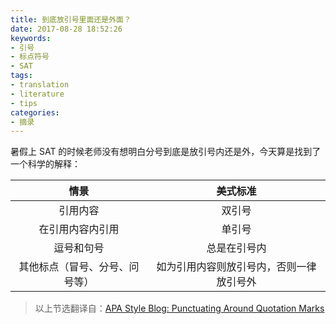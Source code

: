 ```yaml
---
title: 到底放引号里面还是外面？
date: 2017-08-28 18:52:26
keywords:
- 引号
- 标点符号
- SAT
tags:
- translation
- literature
- tips
categories:
- 摘录
---
```


暑假上 SAT 的时候老师没有想明白分号到底是放引号内还是外，今天算是找到了一个科学的解释：

<!-- more -->

|情景|美式标准|
|:--:|:--:|
|引用内容|双引号|
|在引用内容内引用|单引号|
|逗号和句号|总是在引号内|
|其他标点（冒号、分号、问号等）|如为引用内容则放引号内，否则一律放引号外|

> 以上节选翻译自：[APA Style Blog: Punctuating Around Quotation Marks](http://blog.apastyle.org/apastyle/2011/08/punctuating-around-quotation-marks.html)
